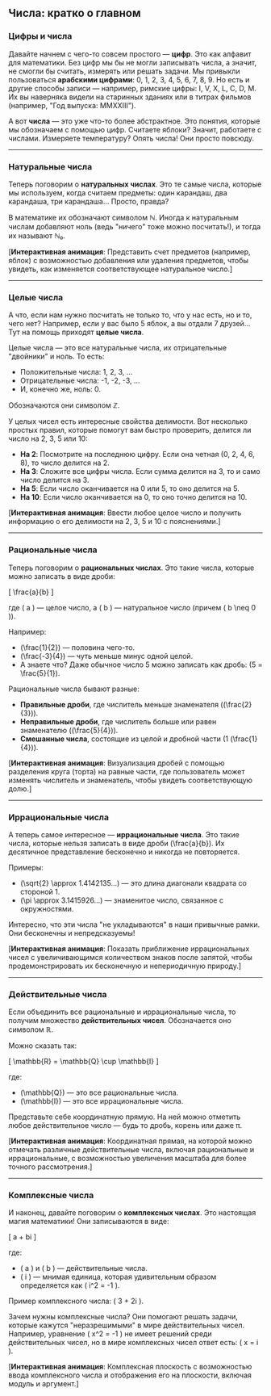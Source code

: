 ## Числа: кратко о главном  

### Цифры и числа  

Давайте начнем с чего-то совсем простого — **цифр**. Это как алфавит для математики. Без цифр мы бы не могли записывать числа, а значит, не смогли бы считать, измерять или решать задачи. Мы привыкли пользоваться **арабскими цифрами**: 0, 1, 2, 3, 4, 5, 6, 7, 8, 9. Но есть и другие способы записи — например, римские цифры: I, V, X, L, C, D, M. Их вы наверняка видели на старинных зданиях или в титрах фильмов (например, "Год выпуска: MMXXIII").  

А вот **числа** — это уже что-то более абстрактное. Это понятия, которые мы обозначаем с помощью цифр. Считаете яблоки? Значит, работаете с числами. Измеряете температуру? Опять числа! Они просто повсюду.  

---

### Натуральные числа  

Теперь поговорим о **натуральных числах**. Это те самые числа, которые мы используем, когда считаем предметы: один карандаш, два карандаша, три карандаша... Просто, правда?  

В математике их обозначают символом **ℕ**. Иногда к натуральным числам добавляют ноль (ведь "ничего" тоже можно посчитать!), и тогда их называют ℕ₀.  

[**Интерактивная анимация**: Представить счет предметов (например, яблок) с возможностью добавления или удаления предметов, чтобы увидеть, как изменяется соответствующее натуральное число.]  

---

### Целые числа  

А что, если нам нужно посчитать не только то, что у нас есть, но и то, чего нет? Например, если у вас было 5 яблок, а вы отдали 7 друзей... Тут на помощь приходят **целые числа**.  

Целые числа — это все натуральные числа, их отрицательные "двойники" и ноль. То есть:  

- Положительные числа: 1, 2, 3, ...  
- Отрицательные числа: -1, -2, -3, ...  
- И, конечно же, ноль: 0.  

Обозначаются они символом **ℤ**.  

У целых чисел есть интересные свойства делимости. Вот несколько простых правил, которые помогут вам быстро проверить, делится ли число на 2, 3, 5 или 10:  

- **На 2**: Посмотрите на последнюю цифру. Если она четная (0, 2, 4, 6, 8), то число делится на 2.  
- **На 3**: Сложите все цифры числа. Если сумма делится на 3, то и само число делится на 3.  
- **На 5**: Если число оканчивается на 0 или 5, то оно делится на 5.  
- **На 10**: Если число оканчивается на 0, то оно точно делится на 10.  

[**Интерактивная анимация**: Ввести любое целое число и получить информацию о его делимости на 2, 3, 5 и 10 с пояснениями.]  

---

### Рациональные числа  

Теперь поговорим о **рациональных числах**. Это такие числа, которые можно записать в виде дроби:  

\[
\frac{a}{b}
\]  

где \( a \) — целое число, а \( b \) — натуральное число (причем \( b \neq 0 \)).  

Например:  

- \(\frac{1}{2}\) — половина чего-то.  
- \(\frac{-3}{4}\) — чуть меньше минус одной целой.  
- А знаете что? Даже обычное число 5 можно записать как дробь: \(5 = \frac{5}{1}\).  

Рациональные числа бывают разные:  

- **Правильные дроби**, где числитель меньше знаменателя (\(\frac{2}{3}\)).  
- **Неправильные дроби**, где числитель больше или равен знаменателю (\(\frac{5}{4}\)).  
- **Смешанные числа**, состоящие из целой и дробной части (1 \(\frac{1}{4}\)).  

[**Интерактивная анимация**: Визуализация дробей с помощью разделения круга (торта) на равные части, где пользователь может изменять числитель и знаменатель, чтобы увидеть соответствующую долю.]  

---

### Иррациональные числа  

А теперь самое интересное — **иррациональные числа**. Это такие числа, которые нельзя записать в виде дроби \(\frac{a}{b}\). Их десятичное представление бесконечно и никогда не повторяется.  

Примеры:  

- \(\sqrt{2} \approx 1.4142135...\) — это длина диагонали квадрата со стороной 1.  
- \(\pi \approx 3.1415926...\) — знаменитое число, связанное с окружностями.  

Интересно, что эти числа "не укладываются" в наши привычные рамки. Они бесконечны и непредсказуемы!  

[**Интерактивная анимация**: Показать приближение иррациональных чисел с увеличивающимся количеством знаков после запятой, чтобы продемонстрировать их бесконечную и непериодичную природу.]  

---

### Действительные числа  

Если объединить все рациональные и иррациональные числа, то получим множество **действительных чисел**. Обозначается оно символом **ℝ**.  

Можно сказать так:  

\[
\mathbb{R} = \mathbb{Q} \cup \mathbb{I}
\]  

где:  

- \(\mathbb{Q}\) — это все рациональные числа.  
- \(\mathbb{I}\) — это все иррациональные числа.  

Представьте себе координатную прямую. На ней можно отметить любое действительное число — будь то дробь, корень или даже π.  

[**Интерактивная анимация**: Координатная прямая, на которой можно отмечать различные действительные числа, включая рациональные и иррациональные, с возможностью увеличения масштаба для более точного рассмотрения.]  

---

### Комплексные числа  

И наконец, давайте поговорим о **комплексных числах**. Это настоящая магия математики! Они записываются в виде:  

\[
a + bi
\]  

где:  

- \( a \) и \( b \) — действительные числа.  
- \( i \) — мнимая единица, которая удивительным образом определяется как \( i^2 = -1 \).  

Пример комплексного числа: \( 3 + 2i \).  

Зачем нужны комплексные числа? Они помогают решать задачи, которые кажутся "неразрешимыми" в мире действительных чисел. Например, уравнение \( x^2 = -1 \) не имеет решений среди действительных чисел, но в мире комплексных чисел ответ есть: \( x = i \).  

[**Интерактивная анимация**: Комплексная плоскость с возможностью ввода комплексного числа и отображения его на плоскости, включая модуль и аргумент.]  
